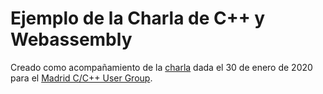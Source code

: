 # Ejemplo de la Charla de C++ y Webassembly

Creado como acompañamiento de la [charla](https://youtu.be/zflP9jHAYkY?t=962) dada el 30 de enero de 2020 para el [Madrid C/C++ User Group](https://twitter.com/madridccppug).
